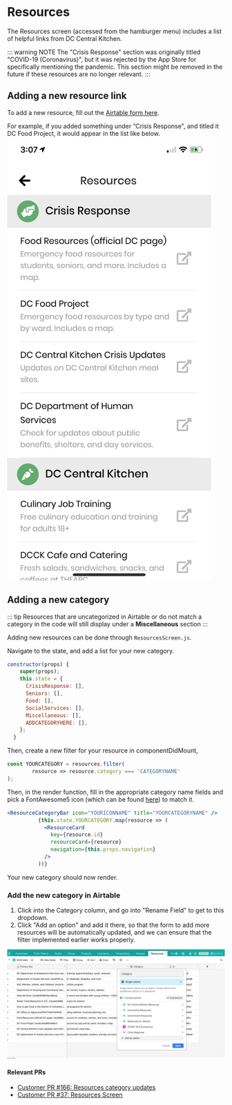 # Resources
The Resources screen (accessed from the hamburger menu) includes a list of helpful links from DC Central Kitchen.

::: warning NOTE
The "Crisis Response" section was originally titled "COVID-19 (Coronavirus)", but it was rejected by the App Store for specifically mentioning the pandemic. This section might be removed in the future if these resources are no longer relevant.
:::

## Adding a new resource link
To add a new resource, fill out the [Airtable form here](https://airtable.com/shrrLPnVm6kOA9nZZ). 

For example, if you added something under “Crisis Response", and titled it DC Food Project, it would appear in the list like below.
![Resource](../assets/resources/resource.png)

## Adding a new category

::: tip
Resources that are uncategorized in Airtable or do not match a category in the code will still display under a **Miscellaneous** section
:::

Adding new resources can be done through `ResourcesScreen.js`.

Navigate to the state, and add a list for your new category.

```jsx {9}
constructor(props) {
    super(props);
    this.state = {
      CrisisResponse: [],
      Seniors: [],
      Food: [],
      SocialServices: [],
      Miscellaneous: [],
      ADDCATEGORYHERE: [],
    };
  }
```

Then, create a new filter for your resource in componentDidMount, 

```jsx
const YOURCATEGORY = resources.filter(
        resource => resource.category === 'CATEGORYNAME'
);
```

Then, in the render function, fill in the appropriate category name fields and pick a FontAwesome5 icon (which can be found [here](https://icons.expo.fyi/)) to match it.

```jsx
<ResourceCategoryBar icon="YOURICONNAME" title="YOURCATEGORYNAME" />
          {this.state.YOURCATEGORY.map(resource => (
            <ResourceCard
              key={resource.id}
              resourceCard={resource}
              navigation={this.props.navigation}
            />
          ))}
```

Your new category should now render.

### Add the new category in Airtable

1. Click into the Category column, and go into "Rename Field" to get to this dropdown.
2. Click "Add an option" and add it there, so that the form to add more resources will be automatically updated, and we can ensure that the filter implemented earlier works properly.
   
![resource_airtable](../assets/resources/resourceairtable.png)

#### Relevant PRs
- [Customer PR #166: Resources category updates](https://github.com/calblueprint/dccentralkitchen/pull/166)
- [Customer PR #37: Resources Screen](https://github.com/calblueprint/dccentralkitchen/pull/37)